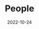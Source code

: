 ---
title: People
date: 2022-10-24

type: landing

sections:
  - block: people
    content:
      title: Biography
      # Choose which groups/teams of users to display.
      #   Edit `user_groups` in each user's profile to add them to one or more of these groups.
      user_groups:
          - Principal Investigators
          # - Researchers
          # - Grad Students
          # - Administration
          # - Visitors
          # - Alumni
      sort_by: Params.last_name
      sort_ascending: true
    design:
      show_interests: true
      show_role: true
      show_social: true

  - block: markdown
    content:
      title: Working experience
      subtitle:
      text: |
        | | |
        |--------------|---------------|
        |2023 – present|Visiting Lecturer, Solid State Institute & Electrical and Computer Engineering Department,   [Technion - Israel Institute of Technology](https://www.technion.ac.il/en/home-2/), Israel|
        | 2018 – 2023 | Postdoc Fellow, Solid State Institute & Electrical and Computer Engineering Department, [Technion - Israel Institute of Technology, Israel](https://www.technion.ac.il/en/home-2/). <br> supervised by Prof. Ido Kaminer (Adolph Lomb Medal Recipient) |
        |2017–2018|Technology Director, Linbou Nearfield Technology Co., Ltd.(start-up), China|
        |2016–2017|Project Officer, Physics & Applied Physics, [Nanyang Technological University](https://www.ntu.edu.sg/), Singapore|

  - block: markdown
    content:
      title: Academic Service
      subtitle:
      text: |
        | | |
        |--------------|---------------|
        |2025|[Section Organizer for PIERS 2025](https://abdb2025.piers.org/session.html?sid=S060)|
        |2020-present|Referee for APL Photonics, APL, PRE|
        |2023|[Scientific Committee of NANOP 2023](https://premc.org/conferences/nanop-nanophotonics-micro-nano-optics/committee/)|
  
  - block: markdown
    content:
      title: Awards
      subtitle:
      text: |
        | | |
        |--------------|---------------|
        |2022|Postdoctoral Fellowships in Quantum, Technion|
        |2018|PBC scholarship program for outstanding post-doctoral students, Council for Higher Education of Israel (55 person each year nationwide)|
        |2017|Overseas High-Level Professional in Shenzhen (C)|

             
    design:
      columns: '1'


---